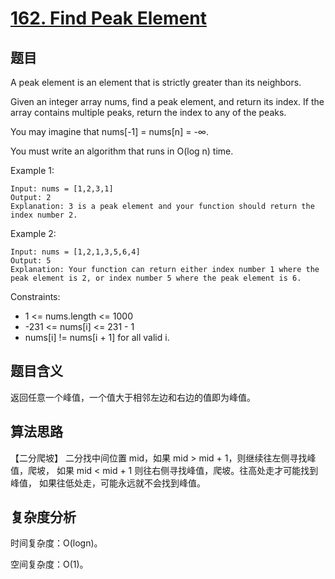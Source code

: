 # [162. Find Peak Element](https://leetcode.com/problems/find-peak-element/)

## 题目

A peak element is an element that is strictly greater than its neighbors.

Given an integer array nums, find a peak element, and return its index. If the array contains multiple peaks, return the index to any of the peaks.

You may imagine that nums[-1] = nums[n] = -∞.

You must write an algorithm that runs in O(log n) time.

Example 1:
```
Input: nums = [1,2,3,1]
Output: 2
Explanation: 3 is a peak element and your function should return the index number 2.
```

Example 2:
```
Input: nums = [1,2,1,3,5,6,4]
Output: 5
Explanation: Your function can return either index number 1 where the peak element is 2, or index number 5 where the peak element is 6.
```

Constraints:
- 1 <= nums.length <= 1000
- -231 <= nums[i] <= 231 - 1
- nums[i] != nums[i + 1] for all valid i.

## 题目含义

返回任意一个峰值，一个值大于相邻左边和右边的值即为峰值。

## 算法思路

【二分爬坡】
二分找中间位置 mid，如果 mid > mid + 1，则继续往左侧寻找峰值，爬坡，
如果 mid < mid + 1 则往右侧寻找峰值，爬坡。往高处走才可能找到峰值，
如果往低处走，可能永远就不会找到峰值。

## 复杂度分析

时间复杂度：O(logn)。

空间复杂度：O(1)。